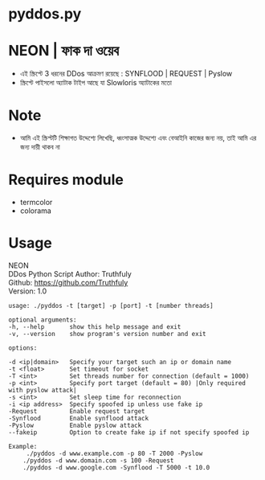 # pyddos.py

# NEON | ফাক দা ওয়েব
* এই স্ক্রিপ্টে 3 ধরনের DDos ​​আক্রমণ রয়েছে : SYNFLOOD | REQUEST | Pyslow
* স্ক্রিপ্টে পাইসলো অ্যাটাক টাইপ আছে যা Slowloris অ্যাটাকের মতো

# Note
* আমি এই স্ক্রিপ্টটি শিক্ষাগত উদ্দেশ্যে লিখেছি, ধ্বংসাত্মক উদ্দেশ্যে এবং বেআইনি কাজের জন্য নয়, তাই আমি এর জন্য দায়ী থাকব না


# Requires module
* termcolor
* colorama



# Usage
       
 NEON                                     
        DDos Python Script
         Author: Truthfuly                                              
         Github: https://github.com/Truthfuly                       
        Version: 1.0 

    usage: ./pyddos -t [target] -p [port] -t [number threads]

    optional arguments:
    -h, --help       show this help message and exit
    -v, --version    show program's version number and exit

    options:

    -d <ip|domain>   Specify your target such an ip or domain name
    -t <float>       Set timeout for socket
    -T <int>         Set threads number for connection (default = 1000)
    -p <int>         Specify port target (default = 80) |Only required with pyslow attack|
    -s <int>         Set sleep time for reconnection
    -i <ip address>  Specify spoofed ip unless use fake ip
    -Request         Enable request target
    -Synflood        Enable synflood attack
    -Pyslow          Enable pyslow attack
    --fakeip         Option to create fake ip if not specify spoofed ip

    Example:
         ./pyddos -d www.example.com -p 80 -T 2000 -Pyslow
        ./pyddos -d www.domain.com -s 100 -Request
        ./pyddos -d www.google.com -Synflood -T 5000 -t 10.0

